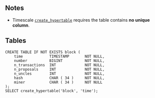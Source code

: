 ## Notes

* Timescale [`create_hypertable`](https://docs.timescale.com/latest/api#create_hypertable) requires the table contains **no unique column**.

## Tables

```
CREATE TABLE IF NOT EXISTS block (
    time            TIMESTAMP       NOT NULL,
    number          BIGINT          NOT NULL,
    n_transactions  INT             NOT NULL,
    n_proposals     INT             NOT NULL,
    n_uncles        INT             NOT NULL,
    hash            CHAR ( 34 )     NOT NULL,
    miner           CHAR ( 34 )     NOT NULL
);
SELECT create_hypertable('block', 'time');
```
